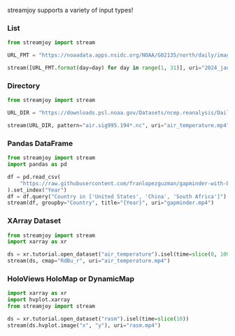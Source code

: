 
streamjoy supports a variety of input types!

### List

```python
from streamjoy import stream

URL_FMT = "https://noaadata.apps.nsidc.org/NOAA/G02135/north/daily/images/2024/01_Jan/N_202401{day:02d}_conc_v3.0.png"

stream([URL_FMT.format(day=day) for day in range(1, 31)], uri="2024_jan_sea_ice.gif")
```

### Directory

```python
from streamjoy import stream

URL_DIR = "https://downloads.psl.noaa.gov/Datasets/ncep.reanalysis/Dailies/surface/"

stream(URL_DIR, pattern="air.sig995.194*.nc", uri="air_temperature.mp4")
```

### Pandas DataFrame

```python
from streamjoy import stream
import pandas as pd

df = pd.read_csv(
    "https://raw.githubusercontent.com/franlopezguzman/gapminder-with-bokeh/master/gapminder_tidy.csv"
).set_index("Year")
df = df.query("Country in ['United States', 'China', 'South Africa']")
stream(df, groupby="Country", title="{Year}", uri="gapminder.mp4")
```

### XArray Dataset

```python
from streamjoy import stream
import xarray as xr

ds = xr.tutorial.open_dataset("air_temperature").isel(time=slice(0, 100))
stream(ds, cmap="RdBu_r", uri="air_temperature.mp4")
```

### HoloViews HoloMap or DynamicMap

```python
import xarray as xr
import hvplot.xarray
from streamjoy import stream

ds = xr.tutorial.open_dataset("rasm").isel(time=slice(10))
stream(ds.hvplot.image("x", "y"), uri="rasm.mp4")  
```
